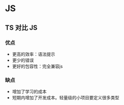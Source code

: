 <!--
 * @Author: 鱼小柔
 * @Date: 2021-05-30 19:05:38
 * @LastEditors: your name
 * @LastEditTime: 2021-06-06 11:48:36
 * @Description: file content
-->
# JS


## TS 对比 JS
### 优点

- 更高的效率：语法提示
- 更少的错误
- 更好的包容性：完全兼容js
### 缺点
- 增加了学习的成本
- 短期内增加了开发成本。轻量级的小项目要定义很多类型
